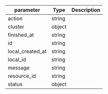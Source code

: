 | parameter | Type | Description |
| ----------- | ----------- |----------- |
| action  |  string  |    |
| cluster  |  object  |    |
| finished_at  |  string  |    |
| id  |  string  |    |
| local_created_at  |  string  |    |
| local_id  |  string  |    |
| message  |  string  |    |
| resource_id  |  string  |    |
| status  |  object  |    |